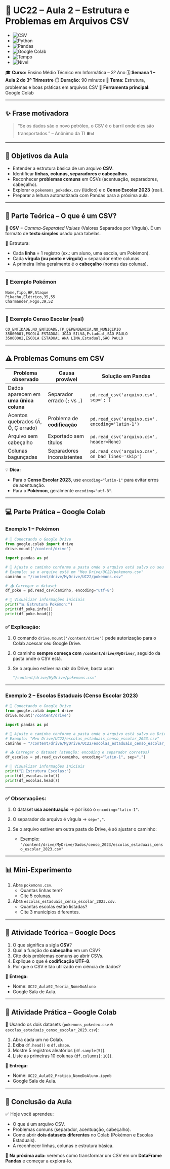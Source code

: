 # 📘 UC22 – Aula 2 – Estrutura e Problemas em Arquivos CSV

- ![CSV](https://img.shields.io/badge/Formato-CSV-orange?logo=file)
- ![Python](https://img.shields.io/badge/Python-3.11+-blue?logo=python&logoColor=white)
- ![Pandas](https://img.shields.io/badge/Pandas-Data%20Analysis-green?logo=pandas)
- ![Google Colab](https://img.shields.io/badge/Google%20Colab-Notebook-yellow?logo=googlecolab)
- ![Tempo](https://img.shields.io/badge/Dura%C3%A7%C3%A3o-90%20min-red)
- ![Nível](https://img.shields.io/badge/N%C3%ADvel-Iniciante%E2%9E%9CIntermedi%C3%A1rio-purple)

🎓 **Curso:** Ensino Médio Técnico em Informática – 3º Ano
🗓️ **Semana 1 – Aula 2 do 3º Trimestre**
⏱️ **Duração:** 90 minutos
📍 **Tema:** Estrutura, problemas e boas práticas em arquivos CSV
🐍 **Ferramenta principal:** Google Colab

------

## ✨ Frase motivadora

> “Se os dados são o novo petróleo, o CSV é o barril onde eles são transportados.” – Anônimo da TI ⛽📊

------

## 🎯 Objetivos da Aula

- Entender a estrutura básica de um arquivo **CSV**.
- Identificar **linhas, colunas, separadores e cabeçalhos**.
- Reconhecer **problemas comuns** em CSVs (acentuação, separadores, cabeçalho).
- Explorar o `pokemons_pokedex.csv` (lúdico) e o **Censo Escolar 2023** (real).
- Preparar a leitura automatizada com Pandas para a próxima aula.

------

## 🧠 Parte Teórica – O que é um CSV?

📖 **CSV** = *Comma-Separated Values* (Valores Separados por Vírgula).
 É um formato de **texto simples** usado para tabelas.

📌 Estrutura:

- Cada **linha** = 1 registro (ex.: um aluno, uma escola, um Pokémon).
- Cada **vírgula (ou ponto e vírgula)** = separador entre colunas.
- A primeira linha geralmente é o **cabeçalho** (nomes das colunas).

------

### 🔹 Exemplo Pokémon

```csv
Nome,Tipo,HP,Ataque
Pikachu,Elétrico,35,55
Charmander,Fogo,39,52
```

------

### 🔹 Exemplo Censo Escolar (real)

```csv
CO_ENTIDADE,NO_ENTIDADE,TP_DEPENDENCIA,NO_MUNICIPIO
35000001,ESCOLA ESTADUAL JOÃO SILVA,Estadual,SÃO PAULO
35000002,ESCOLA ESTADUAL ANA LIMA,Estadual,SÃO PAULO
```

------

## ⚠️ Problemas Comuns em CSV

| Problema observado                     | Causa provável                | Solução em Pandas                                 |
| -------------------------------------- | ----------------------------- | ------------------------------------------------- |
| Dados aparecem em **uma única coluna** | Separador errado (`;` vs `,`) | `pd.read_csv('arquivo.csv', sep=';')`             |
| Acentos quebrados (Ã, Õ, Ç errado)     | Problema de **codificação**   | `pd.read_csv('arquivo.csv', encoding='latin-1')`  |
| Arquivo sem cabeçalho                  | Exportado sem títulos         | `pd.read_csv('arquivo.csv', header=None)`         |
| Colunas bagunçadas                     | Separadores inconsistentes    | `pd.read_csv('arquivo.csv', on_bad_lines='skip')` |

💡 **Dica:**

- Para o **Censo Escolar 2023**, use `encoding="latin-1"` para evitar erros de acentuação.
- Para o **Pokémon**, geralmente `encoding="utf-8"`.

------

## 💻 Parte Prática – Google Colab

### Exemplo 1 – Pokémon

```python
# 📂 Conectando o Google Drive
from google.colab import drive
drive.mount('/content/drive')

import pandas as pd

# 🔄 Ajuste o caminho conforme a pasta onde o arquivo está salvo no seu Drive
# Exemplo: se o arquivo está em "Meu Drive/UC22/pokemons.csv"
caminho = "/content/drive/MyDrive/UC22/pokemons.csv"

# 📥 Carregar o dataset
df_poke = pd.read_csv(caminho, encoding="utf-8")

# 🔎 Visualizar informações iniciais
print("📊 Estrutura Pokémon:")
print(df_poke.info())
print(df_poke.head())
```
### ✅ Explicação:

1. O comando `drive.mount('/content/drive')` pede autorização para o Colab acessar seu Google Drive.
2. O caminho **sempre começa com `/content/drive/MyDrive/`**, seguido da pasta onde o CSV está.
3. Se o arquivo estiver na raiz do Drive, basta usar:

   ```python
   "/content/drive/MyDrive/pokemons.csv"
   ```
------

### Exemplo 2 – Escolas Estaduais (Censo Escolar 2023)

```python
# 📂 Conectando o Google Drive
from google.colab import drive
drive.mount('/content/drive')

import pandas as pd

# 🔄 Ajuste o caminho conforme a pasta onde o arquivo está salvo no Drive
# Exemplo: "Meu Drive/UC22/escolas_estaduais_censo_escolar_2023.csv"
caminho = "/content/drive/MyDrive/UC22/escolas_estaduais_censo_escolar_2023.csv"

# 📥 Carregar o dataset (atenção: encoding e separador corretos)
df_escolas = pd.read_csv(caminho, encoding="latin-1", sep=",")

# 🔎 Visualizar informações iniciais
print("🏫 Estrutura Escolas:")
print(df_escolas.info())
print(df_escolas.head())
```

---

### ✅ Observações:

1. O dataset **usa acentuação** → por isso o `encoding="latin-1"`.
2. O separador do arquivo é vírgula → `sep=","`.
3. Se o arquivo estiver em outra pasta do Drive, é só ajustar o caminho:

   * Exemplo: `"/content/drive/MyDrive/Dados/censo_2023/escolas_estaduais_censo_escolar_2023.csv"`

---

## 📊 Mini-Experimento

1. Abra `pokemons.csv`.
   - Quantas linhas tem?
   - Cite 5 colunas.
2. Abra `escolas_estaduais_censo_escolar_2023.csv`.
   - Quantas escolas estão listadas?
   - Cite 3 municípios diferentes.

------

## 💬 Atividade Teórica – Google Docs

1. O que significa a sigla **CSV**?
2. Qual a função do **cabeçalho** em um CSV?
3. Cite dois problemas comuns ao abrir CSVs.
4. Explique o que é **codificação UTF-8**.
5. Por que o CSV é tão utilizado em ciência de dados?

📌 **Entrega:**

- Nome: `UC22_Aula02_Teoria_NomeDoAluno`
- Google Sala de Aula.

------

## 🧩 Atividade Prática – Google Colab

📌 Usando os dois datasets (`pokemons_pokedex.csv` e `escolas_estaduais_censo_escolar_2023.csv`):

1. Abra cada um no Colab.
2. Exiba `df.head()` e `df.shape`.
3. Mostre 5 registros aleatórios (`df.sample(5)`).
4. Liste as primeiras 10 colunas (`df.columns[:10]`).

📌 **Entrega:**

- Nome: `UC22_Aula02_Pratica_NomeDoAluno.ipynb`
- Google Sala de Aula.

------

## 📎 Conclusão da Aula

✅ Hoje você aprendeu:

- O que é um arquivo CSV.
- Problemas comuns (separador, acentuação, cabeçalho).
- Como abrir **dois datasets diferentes** no Colab (Pokémon e Escolas Estaduais).
- A reconhecer linhas, colunas e estrutura básica.

🔮 **Na próxima aula:** veremos como transformar um CSV em um **DataFrame Pandas** e começar a explorá-lo.
